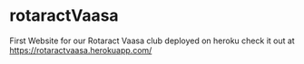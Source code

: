 # rotaractVaasa
First Website for our Rotaract Vaasa club deployed on heroku check it out at
https://rotaractvaasa.herokuapp.com/
